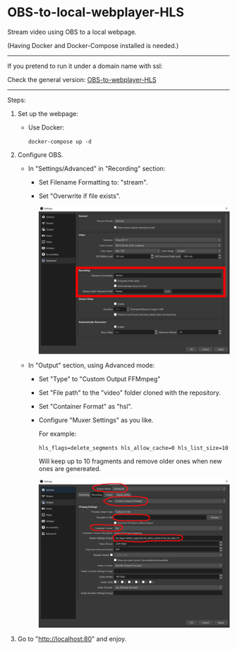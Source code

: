 # OBS-to-local-webplayer-HLS
Stream video using OBS to a local webpage.

(Having Docker and Docker-Compose installed is needed.)


---

If you pretend to run it under a domain name with ssl:

Check the general version: [OBS-to-webplayer-HLS](https://github.com/Pablotesan/OBS-to-webplayer-HLS)

---

Steps:
1. Set up the webpage:

    - Use Docker:

      ```docker-compose up -d```

2. Configure OBS.

    - In "Settings/Advanced" in "Recording" section:

        - Set Filename Formatting to: "stream".
        - Set "Overwrite if file exists".

          ![Advanced image](./aux-files/obs-advanced.jpg)


    - In "Output" section, using Advanced mode:

        - Set "Type" to "Custom Output FFMmpeg"
        - Set "File path" to the "video" folder cloned with the repository.
        - Set "Container Format" as "hsl".
        - Configure "Muxer Settings" as you like. 

          For example:

          ```hls_flags=delete_segments hls_allow_cache=0 hls_list_size=10```

          Will keep up to 10 fragments and remove older ones when new ones are genereated.


          ![Advanced image](./aux-files/obs-recording.jpg)

3. Go to "[http://localhost:80](http://localhost:80)" and enjoy.

